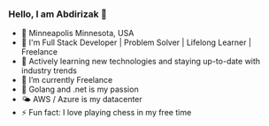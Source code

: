 ### Hello, I am Abdirizak 👋

- 📍  Minneapolis Minnesota, USA
- 🔭 I'm Full Stack Developer | Problem Solver | Lifelong Learner | Freelance
- 🌱 Actively learning new technologies and staying up-to-date with industry trends
- 🐳 I’m currently Freelance 
- 👯 Golang and .net is my passion
- 🌤 AWS / Azure is my datacenter
- ⚡ Fun fact: I love playing chess in my free time
